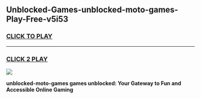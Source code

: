 
## Unblocked-Games-unblocked-moto-games-Play-Free-v5i53
<h3>
<a href="https://premium76.site?title=unblocked-moto-games&ref=18A">CLICK TO PLAY</a></h3>
<hr>

<h3>
<a href="https://premium76.site?title=unblocked-moto-games&ref=18A">CLICK 2 PLAY</a>
  
</h3>

<a href="https://premium76.site?title=unblocked-moto-games&ref=18A"><img src="https://clearcache.store/games.png"></a>


**unblocked-moto-games games unblocked: Your Gateway to Fun and Accessible Online Gaming**
